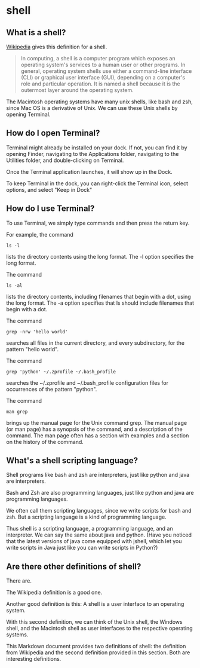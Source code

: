 # shell

## What is a shell?

[Wikipedia](https://en.wikipedia.org/wiki/Shell_(computing)) gives this definition for a shell.

> In computing, a shell is a computer program which exposes an operating system's services to a human user or other programs. In general, operating system shells use either a command-line interface (CLI) or graphical user interface (GUI), depending on a computer's role and particular operation. It is named a shell because it is the outermost layer around the operating system.

The Macintosh operating systems have many unix shells, like bash and zsh, since Mac OS is a derivative of Unix. We can use these Unix shells by opening Terminal.

## How do I open Terminal?

Terminal might already be installed on your dock. If not, you can find it by opening Finder, navigating to the Applications folder, navigating to the Utilities folder, and double-clicking on Terminal.

Once the Terminal application launches, it will show up in the Dock.

To keep Terminal in the dock, you can right-click the Terminal icon, select options, and select "Keep in Dock"

## How do I use Terminal?

To use Terminal, we simply type commands and then press the return key.

For example, the command

    ls -l

lists the directory contents using the long format. The -l option specifies the long format.

The command

    ls -al

lists the directory contents, including filenames that begin with a dot, using the long format. The -a option specifies that ls should include filenames that begin with a dot.

The command

    grep -nrw 'hello world'

searches all files in the current directory, and every subdirectory, for the pattern "hello world".

The command

    grep 'python' ~/.zprofile ~/.bash_profile

searches the ~/.zprofile and ~/.bash_profile configuration files for occurrences of the pattern "python".

The command

    man grep

brings up the manual page for the Unix command grep. The manual page (or man page) has a synopsis of the command, and a description of the command. The man page often has a section with examples and a section on the history of the command.

## What's a shell scripting language?

Shell programs like bash and zsh are interpreters, just like python and java are interpreters.

Bash and Zsh are also programming languages, just like python and java are programming languages.

We often call them scripting languages, since we write scripts for bash and zsh. But a scripting language is a kind of programming language.

Thus shell is a scripting language, a programming language, and an interpreter. We can say the same about java and python. (Have you noticed that the latest versions of java come equipped with jshell, which let you write scripts in Java just like you can write scripts in Python?)

## Are there other definitions of shell?

There are.

The Wikipedia definition is a good one.

Another good definition is this: A shell is a user interface to an operating system. 

With this second definition, we can think of the Unix shell, the Windows shell, and the Macintosh shell as user interfaces to the respective operating systems.

This Markdown document provides two definitions of shell: the definition from Wikipedia and the second definition provided in this section. Both are interesting definitions.